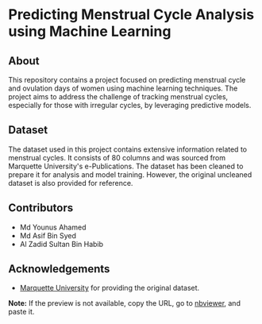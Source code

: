 # Predicting Menstrual Cycle Analysis using Machine Learning
## About
This repository contains a project focused on predicting menstrual cycle and ovulation days of women using machine learning techniques. The project aims to address the challenge of tracking menstrual cycles, especially for those with irregular cycles, by leveraging predictive models.

## Dataset
The dataset used in this project contains extensive information related to menstrual cycles. It consists of 80 columns and was sourced from Marquette University's e-Publications. The dataset has been cleaned to prepare it for analysis and model training. However, the original uncleaned dataset is also provided for reference.

## Contributors
- Md Younus Ahamed
- Md Asif Bin Syed
- Al Zadid Sultan Bin Habib

## Acknowledgements
- [Marquette University](https://epublications.marquette.edu/data_nfp/7/) for providing the original dataset.

__Note:__ If the preview is not available, copy the URL, go to <a href="https://nbviewer.org/" target="_blank">nbviewer</a>, and paste it.  
  
